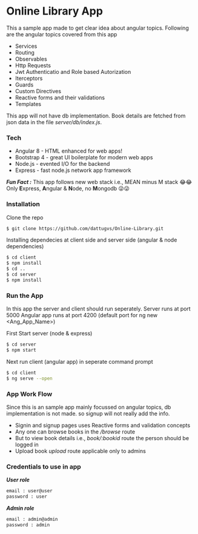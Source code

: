 # Online Library App

This a sample app made to get clear idea about angular topics. Following are the angular topics covered from this app

  - Services
  - Routing
  - Observables
  - Http Requests
  - Jwt Authenticatio and Role based Autorization
  - Iterceptors
  - Guards
  - Custom Directives
  - Reactive forms and their validations
  - Templates

This app will not have db implementation. Book details are fetched from json data in the file *server/db/index.js*.
### Tech

* Angular 8 - HTML enhanced for web apps!
* Bootstrap 4 - great UI boilerplate for modern web apps
* Node.js - evented I/O for the backend
* Express - fast node.js network app framework

***Fun Fact :*** This app follows new web stack i.e., MEAN minus M stack 😂😂  
Only **E**xpress, **A**ngular & **N**ode, no **M**ongodb 😜😜 
### Installation

Clone the repo 
```sh
$ git clone https://github.com/dattugvs/Online-Library.git
```
Installing dependecies at client side and server side (angular & node dependencies)
```sh
$ cd client
$ npm install
$ cd ..
$ cd server
$ npm install
```

### Run the App
In this app the server and client should run seperately.
Server runs at port 5000
Angular app runs at port 4200 (default port for ng new <Ang_App_Name>)

First Start server (node & express)
```sh
$ cd server
$ npm start
```

Next run client (angular app) in seperate command prompt
```sh
$ cd client
$ ng serve --open
```
### App Work Flow

Since this is an sample app mainly focussed on angular topics, db implementation is not made. so signup will not really add the info.

- Signin and signup pages uses Reactive forms and validation concepts
- Any one can browse books in the */browse* route
- But to view book details i.e., *book/:bookid* route the person should be logged in
- Upload book  *upload* route applicable only to admins

### Credentials to use in app
***User role***
```sh
email : user@user
password : user
```
***Admin role***
```sh
email : admin@admin
password : admin
```



